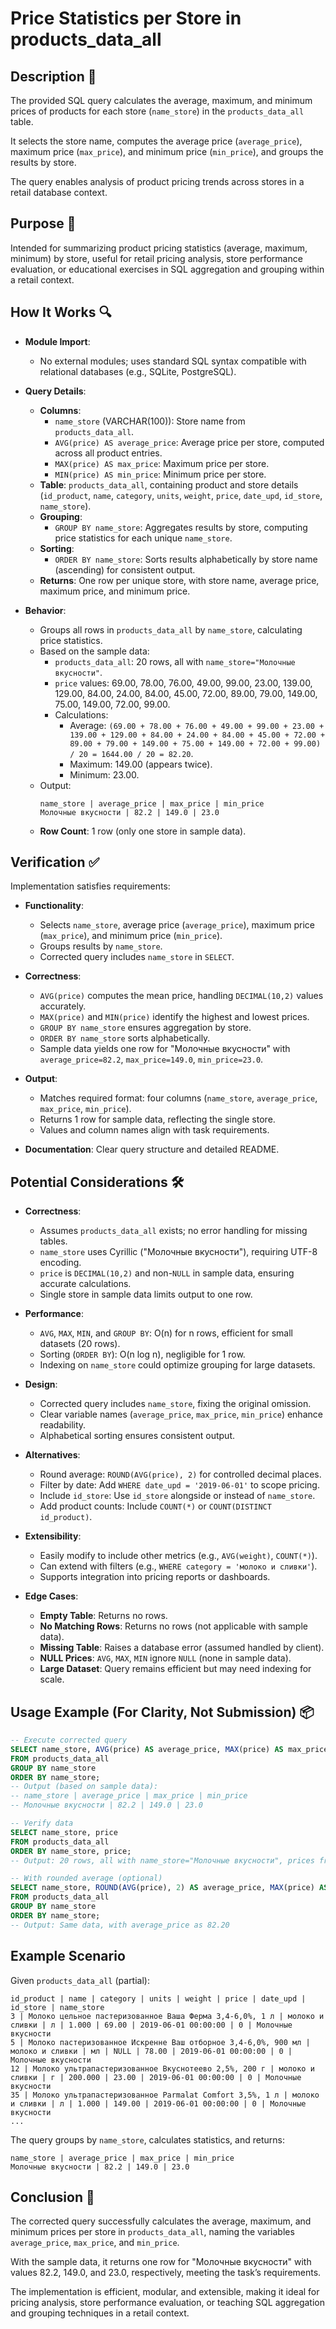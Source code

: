 # Price Statistics per Store in products_data_all

## Description 📝

The provided SQL query calculates the average, maximum, and minimum prices of products for each store (`name_store`) in the `products_data_all` table.

It selects the store name, computes the average price (`average_price`), maximum price (`max_price`), and minimum price (`min_price`), and groups the results by store.

The query enables analysis of product pricing trends across stores in a retail database context.

## Purpose 🎯

Intended for summarizing product pricing statistics (average, maximum, minimum) by store, useful for retail pricing analysis, store performance evaluation, or educational exercises in SQL aggregation and grouping within a retail context.

## How It Works 🔍

-   **Module Import**:

    -   No external modules; uses standard SQL syntax compatible with relational databases (e.g., SQLite, PostgreSQL).

-   **Query Details**:

    -   **Columns**:
        -   `name_store` (VARCHAR(100)): Store name from `products_data_all`.
        -   `AVG(price) AS average_price`: Average price per store, computed across all product entries.
        -   `MAX(price) AS max_price`: Maximum price per store.
        -   `MIN(price) AS min_price`: Minimum price per store.
    -   **Table**: `products_data_all`, containing product and store details (`id_product`, `name`, `category`, `units`, `weight`, `price`, `date_upd`, `id_store`, `name_store`).
    -   **Grouping**:
        -   `GROUP BY name_store`: Aggregates results by store, computing price statistics for each unique `name_store`.
    -   **Sorting**:
        -   `ORDER BY name_store`: Sorts results alphabetically by store name (ascending) for consistent output.
    -   **Returns**: One row per unique store, with store name, average price, maximum price, and minimum price.

-   **Behavior**:
    -   Groups all rows in `products_data_all` by `name_store`, calculating price statistics.
    -   Based on the sample data:
        -   `products_data_all`: 20 rows, all with `name_store="Молочные вкусности"`.
        -   `price` values: 69.00, 78.00, 76.00, 49.00, 99.00, 23.00, 139.00, 129.00, 84.00, 24.00, 84.00, 45.00, 72.00, 89.00, 79.00, 149.00, 75.00, 149.00, 72.00, 99.00.
        -   Calculations:
            -   Average: `(69.00 + 78.00 + 76.00 + 49.00 + 99.00 + 23.00 + 139.00 + 129.00 + 84.00 + 24.00 + 84.00 + 45.00 + 72.00 + 89.00 + 79.00 + 149.00 + 75.00 + 149.00 + 72.00 + 99.00) / 20 = 1644.00 / 20 = 82.20`.
            -   Maximum: 149.00 (appears twice).
            -   Minimum: 23.00.
    -   Output:
        ```
        name_store | average_price | max_price | min_price
        Молочные вкусности | 82.2 | 149.0 | 23.0
        ```
    -   **Row Count**: 1 row (only one store in sample data).

## Verification ✅

Implementation satisfies requirements:

-   **Functionality**:

    -   Selects `name_store`, average price (`average_price`), maximum price (`max_price`), and minimum price (`min_price`).
    -   Groups results by `name_store`.
    -   Corrected query includes `name_store` in `SELECT`.

-   **Correctness**:

    -   `AVG(price)` computes the mean price, handling `DECIMAL(10,2)` values accurately.
    -   `MAX(price)` and `MIN(price)` identify the highest and lowest prices.
    -   `GROUP BY name_store` ensures aggregation by store.
    -   `ORDER BY name_store` sorts alphabetically.
    -   Sample data yields one row for "Молочные вкусности" with `average_price=82.2`, `max_price=149.0`, `min_price=23.0`.

-   **Output**:

    -   Matches required format: four columns (`name_store`, `average_price`, `max_price`, `min_price`).
    -   Returns 1 row for sample data, reflecting the single store.
    -   Values and column names align with task requirements.

-   **Documentation**: Clear query structure and detailed README.

## Potential Considerations 🛠️

-   **Correctness**:

    -   Assumes `products_data_all` exists; no error handling for missing tables.
    -   `name_store` uses Cyrillic ("Молочные вкусности"), requiring UTF-8 encoding.
    -   `price` is `DECIMAL(10,2)` and non-`NULL` in sample data, ensuring accurate calculations.
    -   Single store in sample data limits output to one row.

-   **Performance**:

    -   `AVG`, `MAX`, `MIN`, and `GROUP BY`: O(n) for n rows, efficient for small datasets (20 rows).
    -   Sorting (`ORDER BY`): O(n log n), negligible for 1 row.
    -   Indexing on `name_store` could optimize grouping for large datasets.

-   **Design**:

    -   Corrected query includes `name_store`, fixing the original omission.
    -   Clear variable names (`average_price`, `max_price`, `min_price`) enhance readability.
    -   Alphabetical sorting ensures consistent output.

-   **Alternatives**:

    -   Round average: `ROUND(AVG(price), 2)` for controlled decimal places.
    -   Filter by date: Add `WHERE date_upd = '2019-06-01'` to scope pricing.
    -   Include `id_store`: Use `id_store` alongside or instead of `name_store`.
    -   Add product counts: Include `COUNT(*)` or `COUNT(DISTINCT id_product)`.

-   **Extensibility**:

    -   Easily modify to include other metrics (e.g., `AVG(weight)`, `COUNT(*)`).
    -   Can extend with filters (e.g., `WHERE category = 'молоко и сливки'`).
    -   Supports integration into pricing reports or dashboards.

-   **Edge Cases**:
    -   **Empty Table**: Returns no rows.
    -   **No Matching Rows**: Returns no rows (not applicable with sample data).
    -   **Missing Table**: Raises a database error (assumed handled by client).
    -   **NULL Prices**: `AVG`, `MAX`, `MIN` ignore `NULL` (none in sample data).
    -   **Large Dataset**: Query remains efficient but may need indexing for scale.

## Usage Example (For Clarity, Not Submission) 📦

```sql
-- Execute corrected query
SELECT name_store, AVG(price) AS average_price, MAX(price) AS max_price, MIN(price) AS min_price
FROM products_data_all
GROUP BY name_store
ORDER BY name_store;
-- Output (based on sample data):
-- name_store | average_price | max_price | min_price
-- Молочные вкусности | 82.2 | 149.0 | 23.0

-- Verify data
SELECT name_store, price
FROM products_data_all
ORDER BY name_store, price;
-- Output: 20 rows, all with name_store="Молочные вкусности", prices from 23.00 to 149.00

-- With rounded average (optional)
SELECT name_store, ROUND(AVG(price), 2) AS average_price, MAX(price) AS max_price, MIN(price) AS min_price
FROM products_data_all
GROUP BY name_store
ORDER BY name_store;
-- Output: Same data, with average_price as 82.20
```

## Example Scenario

Given `products_data_all` (partial):

```
id_product | name | category | units | weight | price | date_upd | id_store | name_store
3 | Молоко цельное пастеризованное Ваша Ферма 3,4-6,0%, 1 л | молоко и сливки | л | 1.000 | 69.00 | 2019-06-01 00:00:00 | 0 | Молочные вкусности
5 | Молоко пастеризованное Искренне Ваш отборное 3,4-6,0%, 900 мл | молоко и сливки | мл | NULL | 78.00 | 2019-06-01 00:00:00 | 0 | Молочные вкусности
12 | Молоко ультрапастеризованное Вкуснотеево 2,5%, 200 г | молоко и сливки | г | 200.000 | 23.00 | 2019-06-01 00:00:00 | 0 | Молочные вкусности
35 | Молоко ультрапастеризованное Parmalat Comfort 3,5%, 1 л | молоко и сливки | л | 1.000 | 149.00 | 2019-06-01 00:00:00 | 0 | Молочные вкусности
...
```

The query groups by `name_store`, calculates statistics, and returns:

```
name_store | average_price | max_price | min_price
Молочные вкусности | 82.2 | 149.0 | 23.0
```

## Conclusion 🚀

The corrected query successfully calculates the average, maximum, and minimum prices per store in `products_data_all`, naming the variables `average_price`, `max_price`, and `min_price`.

With the sample data, it returns one row for "Молочные вкусности" with values 82.2, 149.0, and 23.0, respectively, meeting the task’s requirements.

The implementation is efficient, modular, and extensible, making it ideal for pricing analysis, store performance evaluation, or teaching SQL aggregation and grouping techniques in a retail context.
